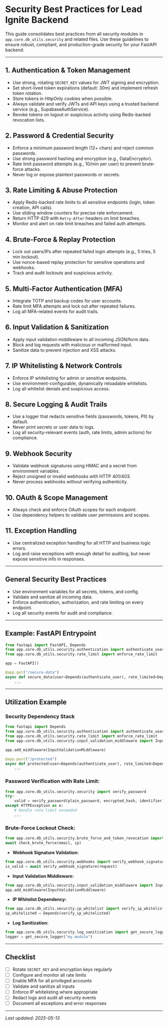 # Security Best Practices for Lead Ignite Backend

This guide consolidates best practices from all security modules in `app.core.db_utils.security` and related files. Use these guidelines to ensure robust, compliant, and production-grade security for your FastAPI backend.

---

## 1. Authentication & Token Management
- Use strong, rotating `SECRET_KEY` values for JWT signing and encryption.
- Set short-lived token expirations (default: 30m) and implement refresh token rotation.
- Store tokens in HttpOnly cookies when possible.
- Always validate and verify JWTs and API keys using a trusted backend service (e.g., SupabaseAuthService).
- Revoke tokens on logout or suspicious activity using Redis-backed revocation lists.

## 2. Password & Credential Security
- Enforce a minimum password length (12+ chars) and reject common passwords.
- Use strong password hashing and encryption (e.g., DataEncryptor).
- Rate limit password attempts (e.g., 10/min per user) to prevent brute-force attacks.
- Never log or expose plaintext passwords or secrets.

## 3. Rate Limiting & Abuse Protection
- Apply Redis-backed rate limits to all sensitive endpoints (login, token creation, API calls).
- Use sliding window counters for precise rate enforcement.
- Return HTTP 429 with `Retry-After` headers on limit breaches.
- Monitor and alert on rate limit breaches and failed auth attempts.

## 4. Brute-Force & Replay Protection
- Lock out users/IPs after repeated failed login attempts (e.g., 5 tries, 5 min lockout).
- Use nonce-based replay protection for sensitive operations and webhooks.
- Track and audit lockouts and suspicious activity.

## 5. Multi-Factor Authentication (MFA)
- Integrate TOTP and backup codes for user accounts.
- Rate limit MFA attempts and lock out after repeated failures.
- Log all MFA-related events for audit trails.

## 6. Input Validation & Sanitization
- Apply input validation middleware to all incoming JSON/form data.
- Block and log requests with malicious or malformed input.
- Sanitize data to prevent injection and XSS attacks.

## 7. IP Whitelisting & Network Controls
- Enforce IP whitelisting for admin or sensitive endpoints.
- Use environment-configurable, dynamically reloadable whitelists.
- Log all whitelist denials and suspicious access.

## 8. Secure Logging & Audit Trails
- Use a logger that redacts sensitive fields (passwords, tokens, PII) by default.
- Never print secrets or user data to logs.
- Log all security-relevant events (auth, rate limits, admin actions) for compliance.

## 9. Webhook Security
- Validate webhook signatures using HMAC and a secret from environment variables.
- Reject unsigned or invalid webhooks with HTTP 401/403.
- Never process webhooks without verifying authenticity.

## 10. OAuth & Scope Management
- Always check and enforce OAuth scopes for each endpoint.
- Use dependency helpers to validate user permissions and scopes.

## 11. Exception Handling
- Use centralized exception handling for all HTTP and business logic errors.
- Log and raise exceptions with enough detail for auditing, but never expose sensitive info in responses.

---

## General Security Best Practices

- Use environment variables for all secrets, tokens, and config.
- Validate and sanitize all incoming data.
- Enforce authentication, authorization, and rate limiting on every endpoint.
- Log all security events for audit and compliance.

---

## Example: FastAPI Entrypoint

```python
from fastapi import FastAPI, Depends
from app.core.db_utils.security.authentication import authenticate_user
from app.core.db_utils.security.rate_limit import enforce_rate_limit

app = FastAPI()

@app.get("/secure-data")
async def secure_data(user=Depends(authenticate_user), rate_limited=Depends(enforce_rate_limit)):
    ...
```

---

## Utilization Example

### Security Dependency Stack
```python
from fastapi import Depends
from app.core.db_utils.security.authentication import authenticate_user
from app.core.db_utils.security.rate_limit import enforce_rate_limit
from app.core.db_utils.security.input_validation_middleware import InputValidationMiddleware

app.add_middleware(InputValidationMiddleware)

@app.post("/protected")
async def protected(user=Depends(authenticate_user), rate_limited=Depends(enforce_rate_limit)):
    ...
```

### Password Verification with Rate Limit:
```python
from app.core.db_utils.security.security import verify_password
try:
    valid = verify_password(plain_password, encrypted_hash, identifier)
except HTTPException as e:
    # Handle rate limit exceeded
    ...
```

### Brute-Force Lockout Check:
```python
from app.core.db_utils.security.brute_force_and_token_revocation import check_brute_force
await check_brute_force(email, ip)
```

- **Webhook Signature Validation:**
```python
from app.core.db_utils.security.webhooks import verify_webhook_signature
is_valid = await verify_webhook_signature(request)
```

- **Input Validation Middleware:**
```python
from app.core.db_utils.security.input_validation_middleware import InputValidationMiddleware
app.add_middleware(InputValidationMiddleware)
```

- **IP Whitelist Dependency:**
```python
from app.core.db_utils.security.ip_whitelist import verify_ip_whitelisted
ip_whitelisted = Depends(verify_ip_whitelisted)
```

- **Log Sanitization:**
```python
from app.core.db_utils.security.log_sanitization import get_secure_logger
logger = get_secure_logger("my.module")
```

---

## Checklist
- [ ] Rotate `SECRET_KEY` and encryption keys regularly
- [ ] Configure and monitor all rate limits
- [ ] Enable MFA for all privileged accounts
- [ ] Validate and sanitize all inputs
- [ ] Enforce IP whitelisting where appropriate
- [ ] Redact logs and audit all security events
- [ ] Document all exceptions and error responses

---

*Last updated: 2025-05-13*
